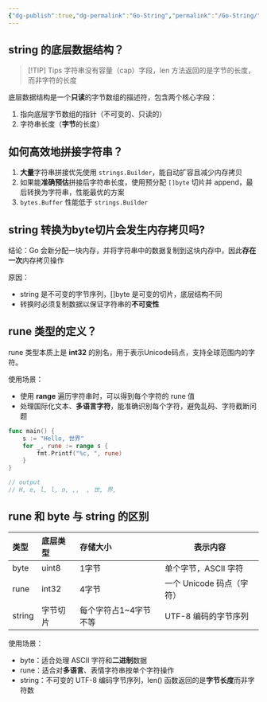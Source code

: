 ```yaml
---
{"dg-publish":true,"dg-permalink":"Go-String","permalink":"/Go-String/"}
---
```



## string 的底层数据结构？

> [!TIP] Tips
> 字符串没有容量（cap）字段，len 方法返回的是字节的长度，而非字符的长度

底层数据结构是一个**只读**的字节数组的描述符，包含两个核心字段：
1. 指向底层字节数组的指针（不可变的、只读的）
2. 字符串长度（**字节**的长度）

## 如何高效地拼接字符串？

1. **大量**字符串拼接优先使用 `strings.Builder`，能自动扩容且减少内存拷贝
2. 如果能**准确预估**拼接后字符串长度，使用预分配 `[]byte` 切片并 append，最后转换为字符串，性能最优的方案
3. `bytes.Buffer` 性能低于 `strings.Builder`

## string 转换为byte切片会发生内存拷贝吗?

结论：Go 会新分配一块内存，并将字符串中的数据复制到这块内存中，因此**存在一次**内存拷贝操作

原因：
- string 是不可变的字节序列，[]byte 是可变的切片，底层结构不同
- 转换时必须复制数据以保证字符串的**不可变性**

## rune 类型的定义？

rune 类型本质上是 **int32** 的别名，用于表示Unicode码点，支持全球范围内的字符。

使用场景：
- 使用 **range** 遍历字符串时，可以得到每个字符的 rune 值
- 处理国际化文本、**多语言字符**，能准确识别每个字符，避免乱码、字符截断问题

```go
func main() {
	s := "Hello, 世界"
	for _, rune := range s {
		fmt.Printf("%c, ", rune)
	}
}

// output
// H, e, l, l, o, ,,  , 世, 界, 
```

## rune 和 byte 与 string 的区别

| 类型   | 底层类型 | 存储大小              | 表示内容    |
|:------ |:-------- |:--------------------- | --- |
| byte   | uint8    | 1字节                 |  单个字节，ASCII 字符   |
| rune   | int32    | 4字节                 |  一个 Unicode 码点（字符）   |
| string | 字节切片 | 每个字符占1~4字节不等 |  UTF-8 编码的字节序列   |

使用场景：
- byte：适合处理 ASCII 字符和**二进制**数据
- rune：适合对**多语言**、表情字符串按单个字符操作
- string：不可变的 UTF-8 编码字节序列，len() 函数返回的是**字节长度**而非字符数